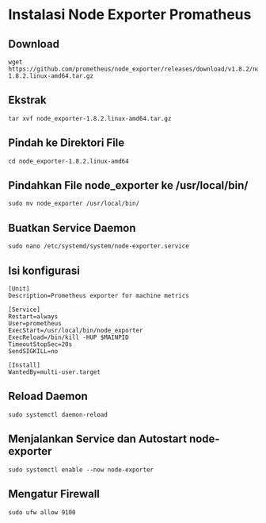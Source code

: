 # Instalasi Node Exporter Promatheus

## Download

```
wget https://github.com/prometheus/node_exporter/releases/download/v1.8.2/node_exporter-1.8.2.linux-amd64.tar.gz
```

## Ekstrak

```
tar xvf node_exporter-1.8.2.linux-amd64.tar.gz
```

## Pindah ke Direktori File

```
cd node_exporter-1.8.2.linux-amd64
```

## Pindahkan File node_exporter ke /usr/local/bin/

```
sudo mv node_exporter /usr/local/bin/
```

## Buatkan Service Daemon

```
sudo nano /etc/systemd/system/node-exporter.service
```

## Isi konfigurasi

```
[Unit]
Description=Prometheus exporter for machine metrics

[Service]
Restart=always
User=prometheus
ExecStart=/usr/local/bin/node_exporter
ExecReload=/bin/kill -HUP $MAINPID
TimeoutStopSec=20s
SendSIGKILL=no

[Install]
WantedBy=multi-user.target
```

## Reload Daemon

```
sudo systemctl daemon-reload
```

## Menjalankan Service dan Autostart node-exporter

```
sudo systemctl enable --now node-exporter
```

## Mengatur Firewall

```
sudo ufw allow 9100
```
